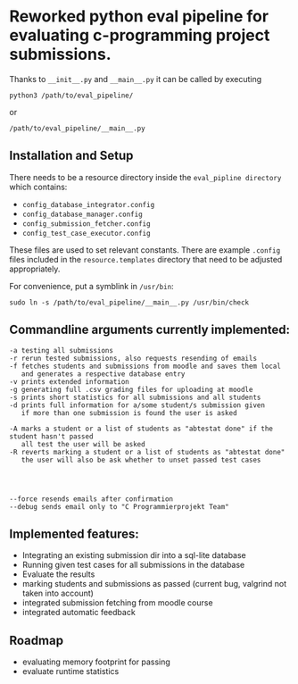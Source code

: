 Reworked python eval pipeline for evaluating c-programming project submissions.
===

Thanks to `__init__.py` and `__main__.py`
it can be called by executing

```
python3 /path/to/eval_pipeline/
```

or

```
/path/to/eval_pipeline/__main__.py
```

Installation and Setup
---

There needs to be a resource directory inside the `eval_pipline directory`
which contains:

  - `config_database_integrator.config`
  - `config_database_manager.config`
  - `config_submission_fetcher.config`
  - `config_test_case_executor.config`

These files are used to set relevant constants.
There are example `.config` files included in the `resource.templates` directory that need to be adjusted appropriately.

For convenience, put a symblink in `/usr/bin`:
```
sudo ln -s /path/to/eval_pipeline/__main__.py /usr/bin/check
```

Commandline arguments currently implemented:
---
    -a testing all submissions
    -r rerun tested submissions, also requests resending of emails
    -f fetches students and submissions from moodle and saves them local
       and generates a respective database entry
    -v prints extended information
    -g generating full .csv grading files for uploading at moodle 
    -s prints short statistics for all submissions and all students
    -d prints full information for a/some student/s submission given
       if more than one submission is found the user is asked 
    
    -A marks a student or a list of students as "abtestat done" if the student hasn't passed 
       all test the user will be asked
    -R reverts marking a student or a list of students as "abtestat done" 
       the user will also be ask whether to unset passed test cases
    
    
    
    
    --force resends emails after confirmation 
    --debug sends email only to "C Programmierprojekt Team" 
   

Implemented features:
---
  - Integrating an existing submission dir into a sql-lite database
  - Running given test cases for all submissions in the database
  - Evaluate the results
  - marking students and submissions as passed (current bug, valgrind not taken into account)
  - integrated submission fetching from moodle course
  - integrated automatic feedback 

Roadmap
---
  - evaluating memory footprint for passing
  - evaluate runtime statistics


